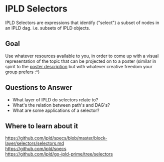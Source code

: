 # IPLD Selectors

IPLD Selectors are expressions that identify ("select") a subset of nodes in an IPLD dag. i.e. subsets of IPLD objects.

## Goal

Use whatever resources available to you, in order to come up with a visual representation of the topic that can be projected on to a poster (similar in spirit to the [poster description](README.md#description) but with whatever creative freedom your group prefers :^)

## Questions to Answer

- What layer of IPLD do selectors relate to?
- What's the relation between path's and DAG's?
- What are some applications of a selector?

## Where to learn about it
<https://github.com/ipld/specs/blob/master/block-layer/selectors/selectors.md>  
<https://github.com/ipld/specs>  
<https://github.com/ipld/go-ipld-prime/tree/selectors>
